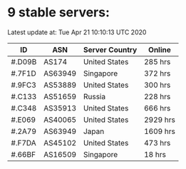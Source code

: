# 9 stable servers:

Latest update at: Tue Apr 21 10:10:13 UTC 2020

| ID | ASN | Server Country | Online |
| -- | --- | -------------- | ------ |
| #.D09B | AS174 | United States | 285 hrs |
| #.7F1D | AS63949 | Singapore | 372 hrs |
| #.9FC3 | AS53889 | United States | 300 hrs |
| #.C133 | AS51659 | Russia | 228 hrs |
| #.C348 | AS35913 | United States | 666 hrs |
| #.E069 | AS40065 | United States | 2929 hrs |
| #.2A79 | AS63949 | Japan | 1609 hrs |
| #.F7DA | AS45102 | United States | 473 hrs |
| #.66BF | AS16509 | Singapore | 18 hrs |

